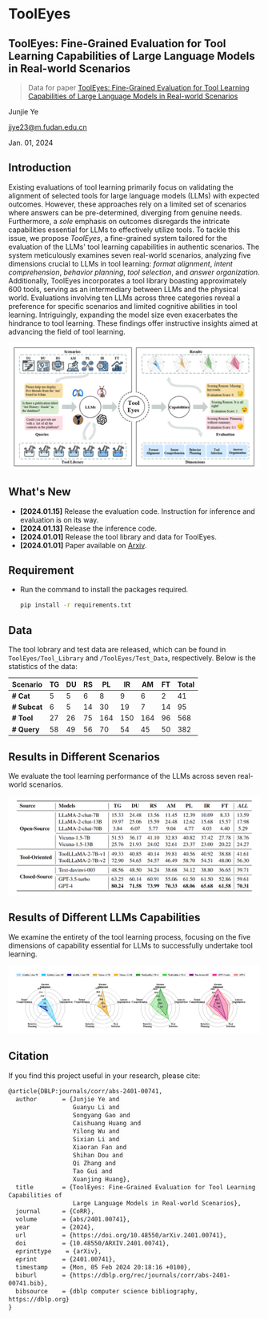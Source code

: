 # ToolEyes

## ToolEyes: Fine-Grained Evaluation for Tool Learning Capabilities of Large Language Models in Real-world Scenarios

> Data for paper [ToolEyes: Fine-Grained Evaluation for Tool Learning Capabilities of Large Language Models in Real-world Scenarios](https://arxiv.org/abs/2401.00741)

Junjie Ye

jjye23@m.fudan.edu.cn

Jan. 01, 2024

## Introduction

Existing evaluations of tool learning primarily focus on validating the alignment of selected tools for large language models (LLMs) with expected outcomes. However, these approaches rely on a limited set of scenarios where answers can be pre-determined, diverging from genuine needs. Furthermore, a *sole* emphasis on outcomes disregards the intricate capabilities essential for LLMs to effectively utilize tools.
To tackle this issue, we propose *ToolEyes*, a fine-grained system tailored for the evaluation of the LLMs' tool learning capabilities in authentic scenarios. The system meticulously examines seven real-world scenarios, analyzing five dimensions crucial to LLMs in tool learning: *format alignment*, *intent comprehension*, *behavior planning*, *tool selection*, and *answer organization*.
Additionally, ToolEyes incorporates a tool library boasting approximately 600 tools, serving as an intermediary between LLMs and the physical world. Evaluations involving ten LLMs across three categories reveal a preference for specific scenarios and limited cognitive abilities in tool learning.
Intriguingly, expanding the model size even exacerbates the hindrance to tool learning.
These findings offer instructive insights aimed at advancing the field of tool learning.

<div>
<center>
<img src=Figures/ToolEyes.png>
</div>

## What's New

- **[2024.01.15]** Release the evaluation code. Instruction for inference and evaluation is on its way.
- **[2024.01.13]** Release the inference code.
- **[2024.01.01]** Release the tool library and data for ToolEyes.
- **[2024.01.01]** Paper available on [Arxiv](https://arxiv.org/abs/2401.00741).

## Requirement

- Run the command to install the packages required.
  ```bash
  pip install -r requirements.txt
  ```

## Data

The tool lobrary and test data are released, which can be found in `ToolEyes/Tool_Library` and `/ToolEyes/Test_Data`, respectively. Below is the statistics of the data:

| **Scenario** | **TG** | **DU** | **RS** | **PL** | **IR** | **AM** | **FT** | **Total** |
| ------------------ | ------------ | ------------ | ------------ | ------------ | ------------ | ------------ | ------------ | --------------- |
| **# Cat**    | 5            | 5            | 6            | 8            | 9            | 6            | 2            | 41              |
| **# Subcat** | 6            | 5            | 14           | 30           | 19           | 7            | 14           | 95              |
| **# Tool**   | 27           | 26           | 75           | 164          | 150          | 164          | 96           | 568             |
| **# Query**  | 58           | 49           | 56           | 70           | 54           | 45           | 50           | 382             |

## Results in Different Scenarios

We evaluate the tool learning performance of the LLMs across seven real-world scenarios.

<div>
<center>
<img src=Figures/result-scenario.png>
</div>

## Results of Different LLMs Capabilities

We examine the entirety of the tool learning process, focusing on the five dimensions of capability essential for LLMs to successfully undertake tool learning.

<div>
<center>
<img src=Figures/result-capability.png>
</div>

## Citation

If you find this project useful in your research, please cite:

```
@article{DBLP:journals/corr/abs-2401-00741,
  author       = {Junjie Ye and
                  Guanyu Li and
                  Songyang Gao and
                  Caishuang Huang and
                  Yilong Wu and
                  Sixian Li and
                  Xiaoran Fan and
                  Shihan Dou and
                  Qi Zhang and
                  Tao Gui and
                  Xuanjing Huang},
  title        = {ToolEyes: Fine-Grained Evaluation for Tool Learning Capabilities of
                  Large Language Models in Real-world Scenarios},
  journal      = {CoRR},
  volume       = {abs/2401.00741},
  year         = {2024},
  url          = {https://doi.org/10.48550/arXiv.2401.00741},
  doi          = {10.48550/ARXIV.2401.00741},
  eprinttype    = {arXiv},
  eprint       = {2401.00741},
  timestamp    = {Mon, 05 Feb 2024 20:18:16 +0100},
  biburl       = {https://dblp.org/rec/journals/corr/abs-2401-00741.bib},
  bibsource    = {dblp computer science bibliography, https://dblp.org}
}
```
